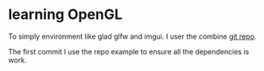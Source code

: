 # learning OpenGL

To simply environment like glad glfw and imgui. I user the combine [git repo](https://github.com/cmmw/imgui-glfw-glad-glm).

The first commit I use the repo example to ensure all the dependencies is work.



